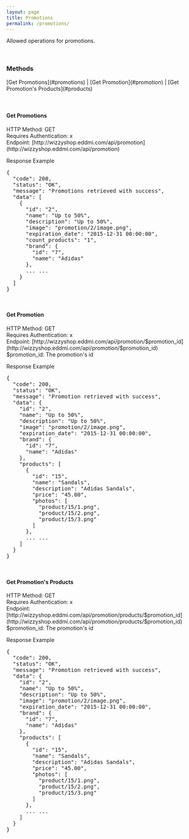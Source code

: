 ```yaml
---
layout: page
title: Promotions
permalink: /promotions/
---
```

<p>Allowed operations for promotions.</p>
<br/>

<h3>Methods</h3>
[Get Promotions](#promotions) | 
[Get Promotion](#promotion) | 
[Get Promotion's Products](#products)
<br/>
<br/>
<br/>

<h4 id="promotions">Get Promotions</h4>
HTTP Method: GET
<br/>
Requires Authentication: x
<br/>
Endpoint: [http://wizzyshop.eddmi.com/api/promotion](http://wizzyshop.eddmi.com/api/promotion)

Response Example
<pre>
{
  "code": 200,
  "status": "OK",
  "message": "Promotions retrieved with success",
  "data": [
    {
      "id": "2",
      "name": "Up to 50%",
      "description": "Up to 50%",
      "image": "promotion/2/image.png",
      "expiration_date": "2015-12-31 00:00:00",
      "count_products": "1",
      "brand": {
        "id": "7",
        "name": "Adidas"
      },
      ... ...
    }
  ]
}
</pre>
<br/>

<h4 id="promotion">Get Promotion</h4>
HTTP Method: GET
<br/>
Requires Authentication: x
<br/>
Endpoint: [http://wizzyshop.eddmi.com/api/promotion/$promotion_id](http://wizzyshop.eddmi.com/api/promotion/$promotion_id)
<br/>
$promotion_id: The promotion's id

Response Example
<pre>
{
  "code": 200,
  "status": "OK",
  "message": "Promotion retrieved with success",
  "data": {
    "id": "2",
    "name": "Up to 50%",
    "description": "Up to 50%",
    "image": "promotion/2/image.png",
    "expiration_date": "2015-12-31 00:00:00",
    "brand": {
      "id": "7",
      "name": "Adidas"
    },
    "products": [
      {
        "id": "15",
        "name": "Sandals",
        "description": "Adidas Sandals",
        "price": "45.00",
        "photos": [
          "product/15/1.png",
          "product/15/2.png",
          "product/15/3.png"
        ]
      },
      ... ...
    ]
  }
}
</pre>
<br/>

<h4 id="products">Get Promotion's Products</h4>
HTTP Method: GET
<br/>
Requires Authentication: x
<br/>
Endpoint: [http://wizzyshop.eddmi.com/api/promotion/products/$promotion_id](http://wizzyshop.eddmi.com/api/promotion/products/$promotion_id)
<br/>
$promotion_id: The promotion's id

Response Example
<pre>
{
  "code": 200,
  "status": "OK",
  "message": "Promotion retrieved with success",
  "data": {
    "id": "2",
    "name": "Up to 50%",
    "description": "Up to 50%",
    "image": "promotion/2/image.png",
    "expiration_date": "2015-12-31 00:00:00",
    "brand": {
      "id": "7",
      "name": "Adidas"
    },
    "products": [
      {
        "id": "15",
        "name": "Sandals",
        "description": "Adidas Sandals",
        "price": "45.00",
        "photos": [
          "product/15/1.png",
          "product/15/2.png",
          "product/15/3.png"
        ]
      },
      ... ...
    ]
  }
}
</pre>

